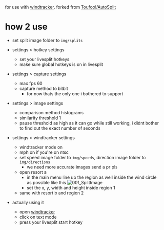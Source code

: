 for use with [windtracker](https://github.com/vncz14/windtracker-vue). forked from [Toufool/AutoSplit](https://github.com/Toufool/AutoSplit)

# how 2 use
- set split image folder to `img/splits`

- settings > hotkey settings
  - set your livesplit hotkeys
  - make sure global hotkeys is on in livesplit

- settings > capture settings
  - max fps 60
  - capture method to bitblt
    - for now thats the only one i bothered to support

- settings > image settings
  - comparison method histograms
  - similarity threshold 1
  - pause threshold as high as it can go while still working, i didnt bother to find out the exact number of seconds

- settings > windtracker settings
  - windtracker mode on
  - mph on if you're on ntsc
  - set speed image folder to `img/speeds`, direction image folder to `img/directions`
    - we need more accurate images send a pr pls
  - open resort a
    - in the main menu line up the region as well inside the wind circle as possible like this
      ![001_SplitImage](https://github.com/vncz14/AutoSplit-windtracker/assets/57498723/20361999-1dd9-4ace-a351-8d03e0118ecd)
    - set the x, y, width and height inside region 1
  - same with resort b and region 2
 
- actually using it
  - open [windtracker](https://github.com/vncz14/windtracker-vue)
  - click on text mode
  - press your livesplit start hotkey
      
